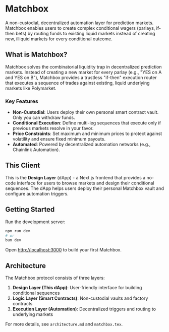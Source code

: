 # Matchbox

A non-custodial, decentralized automation layer for prediction markets. Matchbox enables users to create complex conditional wagers (parlays, if-then bets) by routing funds to existing liquid markets instead of creating new, illiquid markets for every conditional outcome.

## What is Matchbox?

Matchbox solves the combinatorial liquidity trap in decentralized prediction markets. Instead of creating a new market for every parlay (e.g., "YES on A and YES on B"), Matchbox provides a trustless "if-then" execution router that executes a sequence of trades against existing, liquid underlying markets like Polymarket.

### Key Features

- **Non-Custodial**: Users deploy their own personal smart contract vault. Only you can withdraw funds.
- **Conditional Execution**: Define multi-leg sequences that execute only if previous markets resolve in your favor.
- **Price Constraints**: Set maximum and minimum prices to protect against volatility and ensure fixed minimum payouts.
- **Automated**: Powered by decentralized automation networks (e.g., Chainlink Automation).

## This Client

This is the **Design Layer** (dApp) - a Next.js frontend that provides a no-code interface for users to browse markets and design their conditional sequences. The dApp helps users deploy their personal Matchbox vault and configure automation triggers.

## Getting Started

Run the development server:

```bash
npm run dev
# or
bun dev
```

Open [http://localhost:3000](http://localhost:3000) to build your first Matchbox.

## Architecture

The Matchbox protocol consists of three layers:

1. **Design Layer (This dApp)**: User-friendly interface for building conditional sequences
2. **Logic Layer (Smart Contracts)**: Non-custodial vaults and factory contracts
3. **Execution Layer (Automation)**: Decentralized triggers and routing to underlying markets

For more details, see `architecture.md` and `matchbox.tex`.
